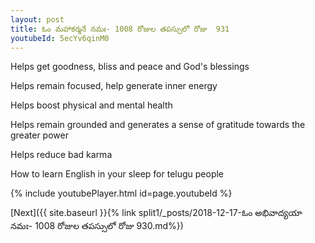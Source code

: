 ```yaml
---
layout: post
title: ఓం మహాకర్మనే నమః- 1008 రోజుల తపస్సులో రోజు  931
youtubeId: 5ecYv6qinM0
---
```

 
 
Helps get goodness, bliss and peace and God's blessings
 
Helps remain focused, help generate inner energy 
 
Helps boost physical and mental health 
 
Helps remain grounded and generates a sense of gratitude towards the greater power 
 
Helps reduce bad karma
 
How to learn English in your sleep for telugu people
 
 
 
 


{% include youtubePlayer.html id=page.youtubeId %}
 
[Next]({{ site.baseurl }}{% link split1/_posts/2018-12-17-ఓం అభివాద్యయా నమః- 1008 రోజుల తపస్సులో రోజు  930.md%})
 
